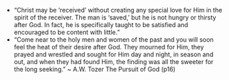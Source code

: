 - “Christ may be ‘received’ without creating any special love for Him in the spirit of the receiver. The man is ‘saved,’ but he is not hungry or thirsty after God. In fact, he is specifically taught to be satisfied and encouraged to be content with little.”
- “Come near to the holy men and women of the past and you will soon feel the heat of their desire after God. They mourned for Him, they prayed and wrestled and sought for Him day and night, in season and out, and when they had found Him, the finding was all the sweeter for the long seeking.” ~ A.W. Tozer The Pursuit of God (p16)